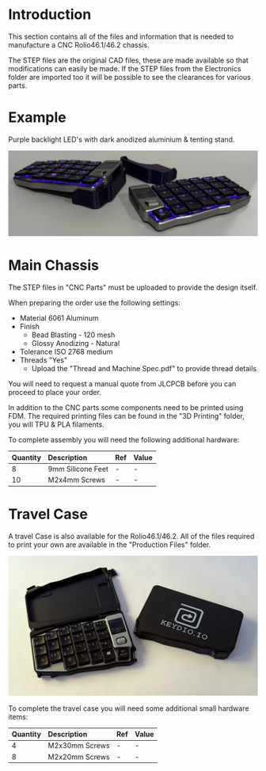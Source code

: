 # Introduction

This section contains all of the files and information that is needed to manufacture a CNC Rolio46.1/46.2 chassis.

The STEP files are the original CAD files, these are made available so that modifications can easily be made. If the STEP files from the Electronics folder are imported too it will be possible to see the clearances for various parts.

# Example

Purple backlight LED's with dark anodized aluminium & tenting stand.

![CNC Rolio46.3 Example with Tenting Stand](../../images/cnc/dark_aluminium_purple_glow.png?raw=true "CNC Rolio46.3 Example with Tenting Stand")

# Main Chassis

The STEP files in "CNC Parts" must be uploaded to provide the design itself.

When preparing the order use the following settings:
 * Material 6061 Aluminum
 * Finish
   * Bead Blasting - 120 mesh
   * Glossy Anodizing - Natural
 * Tolerance ISO 2768 medium
 * Threads "Yes"
   * Upload the "Thread and Machine Spec.pdf" to provide thread details

You will need to request a manual quote from JLCPCB before you can proceed to place your order.

In addition to the CNC parts some components need to be printed using FDM. The required printing files can be found in the "3D Printing" folder, you will TPU & PLA filaments.

To complete assembly you will need the following additional hardware:

| Quantity  | Description  | Ref  | Value  |
|:----------|:----------|:----------|:----------|
| 8  | 9mm Silicone Feet | -  | - |
| 10 | M2x4mm Screws | -  | -  |

# Travel Case

A travel Case is also available for the Rolio46.1/46.2. All of the files required to print your own are available in the "Production Files" folder.

![CNC Rolio46.3 Example with Travel Case](../../images/cnc/travel_case.jpg?raw=true "CNC Rolio46.3 Example with Travel Case")

To complete the travel case you will need some additional small hardware items:

| Quantity  | Description  | Ref  | Value  |
|:----------|:----------|:----------|:----------|
| 4 | M2x30mm Screws | -  | - |
| 8 | M2x20mm Screws | -  | -  |
